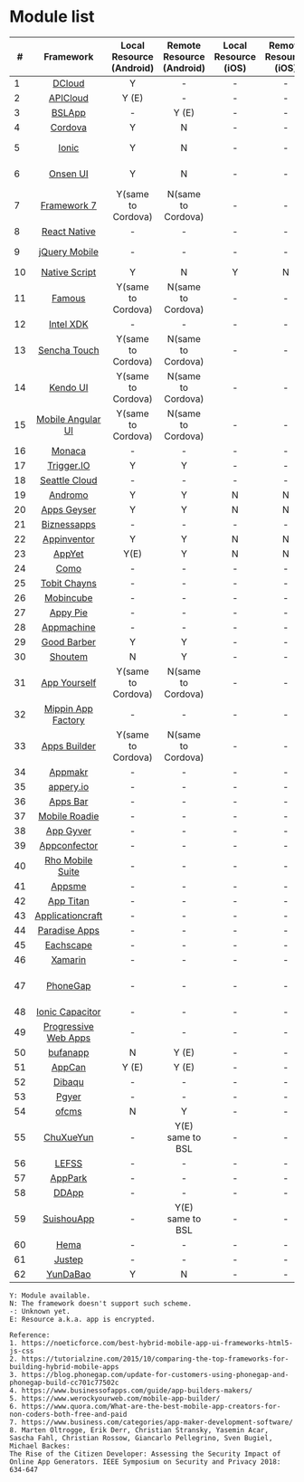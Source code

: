 # Module list

| # |  Framework   | Local Resource (Android)  | Remote Resource (Android) | Local Resource (iOS) | Remote Resource (iOS) | Prerequisites |
| ---- |  :----:  | :----:  | :----:  | :----:  | :----: | :----: |
|1| [DCloud](https://dcloud.io/)  | Y | - | - | - |
|2| [APICloud](https://www.apicloud.com/)  | Y (E) | - | - | - |
|3| [BSLApp](https://www.appbsl.cn/)  | - | Y (E) | - | - |
|4| [Cordova](https://cordova.apache.org/)  | Y | N | - | - |
|5| [Ionic](https://ionicframework.com/)  | Y | N | - | - | AngularJS (optional) |
|6| [Onsen UI](https://onsen.io/)  | Y | N | - | - | AngularJS (optional) |
|7| [Framework 7](http://www.idangero.us/framework7)  | Y(same to Cordova) | N(same to Cordova) | - | - | HTML, CSS and JS only |
|8| [React Native](http://www.reactnative.com/)  | - | - | - | - | React | 
|9| [jQuery Mobile](https://jquerymobile.com/)  | - | - | - | - | HTML5, jQuery | 
|10| [Native Script](https://www.nativescript.org/)  | Y | N | Y | N | JavaScript |
|11| [Famous](http://famous.org/)  | Y(same to Cordova) | N(same to Cordova) | - | - | WebGL, AngularJS |
|12| [Intel XDK](https://software.intel.com/en-us/intel-xdk)  | - | - | - | - | depreciated |
|13| [Sencha Touch](http://www.sencha.com/products/touch/#overview)  | Y(same to Cordova) | N(same to Cordova) | - | - |
|14| [Kendo UI](http://www.telerik.com/kendo-ui)  | Y(same to Cordova) | N(same to Cordova) | - | - |
|15| [Mobile Angular UI](http://mobileangularui.com/)  | Y(same to Cordova) | N(same to Cordova) | - | - |
|16| [Monaca](https://monaca.io/)  | - | - | - | - |
|17| [Trigger.IO](https://trigger.io/)  | Y | Y | - | - |
|18| [Seattle Cloud](http://seattleclouds.com/)  | - | - | - | - |
|19| [Andromo](http://www.andromo.com/)  | Y | Y | N | N |
|20| [Apps Geyser](http://www.appsgeyser.com/)  | Y | Y | N | N |
|21| [Biznessapps](http://www.biznessapps.com/)  | - | - | - | - |
|22| [Appinventor](http://appinventor.mit.edu/explore/)  | Y | Y | N | N |
|23| [AppYet](http://www.appyet.com/)  | Y(E) | Y | N | N |
|24| [Como](http://www.como.com/)  | - | - | - | - |
|25| [Tobit Chayns](http://en.tobit.com/chayns)  | - | - | - | - |
|26| [Mobincube](http://www.mobincube.com/)  | - | - | - | - |
|27| [Appy Pie](http://www.appypie.com/)  | - | - | - | - |
|28| [Appmachine](http://www.appmachine.com/)  | - | - | - | - |
|29| [Good Barber](http://www.goodbarber.com/)  | Y | Y | - | - |
|30| [Shoutem](http://www.shoutem.com/)  | N | Y | - | - |
|31| [App Yourself](http://appyourself.net/)  | Y(same to Cordova) | N(same to Cordova) | - | - |
|32| [Mippin App Factory](http://www.mippin.com/appfactory/)  | - | - | - | - |
|33| [Apps Builder](http://www.apps-builder.com/)  | Y(same to Cordova) | N(same to Cordova) | - | - |
|34| [Appmakr](http://appmakr.com/)  | - | - | - | - |
|35| [appery.io](https://appery.io/)  | - | - | - | - |
|36| [Apps Bar](http://www.appsbar.com/)  | - | - | - | - |
|37| [Mobile Roadie](http://mobileroadie.com/)  | - | - | - | - |
|38| [App Gyver](http://www.appgyver.io)  | - | - | - | - |
|39| [Appconfector](http://www.appconfector.de)  | - | - | - | - |
|40| [Rho Mobile Suite](http://rhomobile.com/)  | - | - | - | - |
|41| [Appsme](http://www.appsme.com/)  | - | - | - | - |
|42| [App Titan](http://www.apptitan.de/)  | - | - | - | - |
|43| [Applicationcraft](http://www.applicationcraft.com/)  | - | - | - | - |
|44| [Paradise Apps](http://www.paradiseapps.net/)  | - | - | - | - |
|45| [Eachscape](http://eachscape.com/)  | - | - | - | - |
|46| [Xamarin](https://docs.microsoft.com/zh-cn/xamarin/)  | - | - | - | - | .NET |
|47| [PhoneGap](https://phonegap.com/)  | - | - | - | - | HTML, CSS and JavaScript |
|48| [Ionic Capacitor](https://capacitorjs.com/)  | - | - | - | - |  |
|49| [Progressive Web Apps](https://developers.google.com/web/progressive-web-apps/)  | - | - | - | - |  |
|50| [bufanapp](https://www.bufanapp.com/)  | N | Y (E) | - | - |  |
|51| [AppCan](http://www.appcan.cn/)  | Y (E) | Y (E) | - | - |  |
|52| [Dibaqu](https://www.dibaqu.com/)  | - | - | - | - |  |
|53| [Pgyer](https://www.pgyer.com/)  | - | - | - | - |  |
|54| [ofcms](https://www.ofcms.com/)  | N | Y | - | - |  |
|55| [ChuXueYun](https://www.chuxueyun.com/)  | - | Y(E) same to BSL | - | - |  |
|56| [LEFSS](https://leffs.cn/)  | - | - | - | - |  |
|57| [AppPark](http://www.apppark.cn/)  | - | - | - | - |  |
|58| [DDApp](http://www.ddapp.com/)  | - | - | - | - |  |
|59| [SuishouApp](http://www.suishouapp.com/)  | - | Y(E) same to BSL | - | - |  |
|60| [Hema](https://hema.im/)  | - | - | - | - |  |
|61| [Justep](https://www.justep.com/)  | - | - | - | - |  |
|62| [YunDaBao](http://app.yundabao.cn/index.aspx)  | Y | N | - | - |  |

```
Y: Module available.
N: The framework doesn't support such scheme.
-: Unknown yet.
E: Resource a.k.a. app is encrypted.
```

```
Reference:
1. https://noeticforce.com/best-hybrid-mobile-app-ui-frameworks-html5-js-css
2. https://tutorialzine.com/2015/10/comparing-the-top-frameworks-for-building-hybrid-mobile-apps
3. https://blog.phonegap.com/update-for-customers-using-phonegap-and-phonegap-build-cc701c77502c
4. https://www.businessofapps.com/guide/app-builders-makers/
5. https://www.werockyourweb.com/mobile-app-builder/
6. https://www.quora.com/What-are-the-best-mobile-app-creators-for-non-coders-both-free-and-paid
7. https://www.business.com/categories/app-maker-development-software/
8. Marten Oltrogge, Erik Derr, Christian Stransky, Yasemin Acar, Sascha Fahl, Christian Rossow, Giancarlo Pellegrino, Sven Bugiel, Michael Backes:
The Rise of the Citizen Developer: Assessing the Security Impact of Online App Generators. IEEE Symposium on Security and Privacy 2018: 634-647
```

